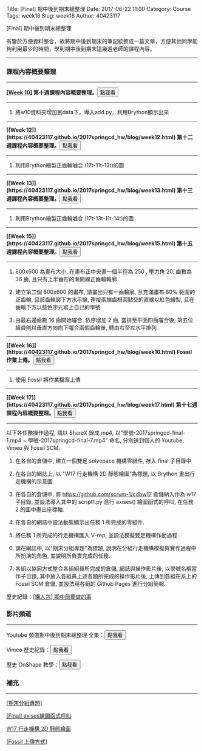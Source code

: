 Title: [Final] 期中後到期末總整理
Date: 2017-06-22 11:00
Category: Course
Tags: week18
Slug: week18
Author: 40423117

[Final] 期中後到期末總整理

有鑒於方便資料整合，故將期中後到期末的筆記統整成一篇文章，方便其他同學能夠利用最少的時間，學到期中後到期末這幾週老師的課程內容。

<!-- PELICAN_END_SUMMARY -->

<hr/>

### 課程內容概要整理
<hr/>

<b>[[Week 10]](https://40423117.github.io/2017springcd_hw/blog/week10.html) 第十週課程內容概要整理。</b><a href="https://40423117.github.io/2017springcd_hw/blog/week10.html"><button type="button" class="btn btn-primary btn-xs">點我看</button></a>
<hr/>

1. 將w10資料夾增加到data下，導入add.py，利用Brython顯示出來

<hr/>
<b>[[Week 12]](https://40423117.github.io/2017springcd_hw/blog/week12.html) 第十二週課程內容概要整理。</b><a href="https://40423117.github.io/2017springcd_hw/blog/week12.html"><button type="button" class="btn btn-primary btn-xs">點我看</button></a>
<hr/>

1. 利用Brython繪製正齒輪嚙合 (17t-11t-13t)的圖

<hr/>
<b>[[Week 13]](https://40423117.github.io/2017springcd_hw/blog/week13.html) 第十三週課程內容概要整理。</b><a href="https://40423117.github.io/2017springcd_hw/blog/week13.html"><button type="button" class="btn btn-primary btn-xs">點我看</button></a>
<hr/>

1. 利用Brython繪製正齒輪嚙合 (17t-13t-11t-14t)的圖

<hr/>
<b>[[Week 15]](https://40423117.github.io/2017springcd_hw/blog/week15.html) 第十五週課程內容概要整理。</b><a href="https://40423117.github.io/2017springcd_hw/blog/week15.html"><button type="button" class="btn btn-primary btn-xs">點我看</button></a>
<hr/>

1. 800x600 為畫布大小, 在畫布正中央畫一個半徑為 250 , 壓力角 20, 齒數為 36 齒, 且只有上半齒形的漸開線正齒輪輪廓

2. 建立第二個 800x600 的畫布, 請畫出只有一齒輪廓, 且充滿畫布 80% 範圍的正齒輪, 且該齒輪廓下方水平線, 連接兩端齒根圓點交的直線以紅色繪製, 且在齒輪下方以藍色字元寫上自己的學號

3. 由最右邊齒數 16 齒開始囓合, 依序增加 2 齒, 當排至平面四齒囓合後, 第五位組員則以垂直方向向下囓合兩個齒輪後, 轉由右至左水平排列

<hr/>
<b>[[Week 16]](https://40423117.github.io/2017springcd_hw/blog/week16.html) Fossil 作業上傳。</b><a href="https://40423117.github.io/2017springcd_hw/blog/week16.html"><button type="button" class="btn btn-primary btn-xs">點我看</button></a>
<hr/>

1. 使用 Fossil 將作業檔案上傳

<hr/>
<b>[[Week 17]](https://40423117.github.io/2017springcd_hw/blog/week17.html) 第十七週課程內容概要整理。</b><a href="https://40423117.github.io/2017springcd_hw/blog/week17.html"><button type="button" class="btn btn-primary btn-xs">點我看</button></a>
<hr/>
以下各任務操作過程, 請以 ShareX 錄成 mp4, 以"學號-2017springcd-final-1.mp4 ~ 學號-2017springcd-final-7.mp4" 命名, 分別送到個人的 Youtube, Vimeo 與 Fossil SCM.

1. 在各自的倉儲中, 建立一個雙足 solvepace 機構零組件, 存入 final 子目錄中

2. 在各自的網誌上, 以 "W17 行走機構 2D 靜態繪圖"為標題, 以 Brython 畫出行走機構的示意圖.

3. 在各自的倉儲中, 將 https://github.com/scrum-1/cdbw17 倉儲納入作為 w17 子目錄, 並設法導入其中的 script1.py 進行 axises() 繪圖函式的呼叫, 在任務 2 的圖中畫出座標軸.

4. 在各自的網誌中設法動態顯示出任務 1 所完成的零組件.

5. 將任務 1 所完成的行走機構匯入 V-rep, 並設法模擬雙足機構作動過程.

6. 請在網誌中, 以"期末分組專題"為標題, 說明在分組行走機構模擬與實作過程中所扮演的角色, 並說明所負責完成的任務.

7. 各組以協同方式整合各組組員所完成的倉儲, 網誌與操作影片後, 以學號名稱當作子目錄, 其中放入各組員上述各題所完成的操作影片後, 上傳到各組在系上的 Fossil SCM 倉儲, 並設法用各組的 Github Pages 進行分組簡報.


歷史紀錄：[[懶人包] 期中前要做的事](https://40423117.github.io/2017springcd_hw/blog/week9_1.html) 

### 影片頻道
<hr/>

Youtube 頻道期中後到期末總整理 全集：<a href="https://www.youtube.com/watch?v=VC-DQGaIhDA&list=PLPptPPsTHjR0mL9QEVbickJG95F0zzs0h"><button type="button" class="btn btn-primary btn-xs">點我看</button></a>

Vimeo 歷史紀錄：<a href="https://vimeo.com/user44960495"><button type="button" class="btn btn-primary btn-xs">點我看</button></a>

歷史 OnShape 教學：<a href="https://40423117.github.io/2016fallcadp_hw/blog/onshape-fen-zu-zuo-ye-week13.html"><button type="button" class="btn btn-primary btn-xs">點我看</button></a>

### 補充
<hr/>

[[期末分組專題]](https://40423117.github.io/2017springcd_hw/blog/week17_final.html)

[[Final] axises繪圖函式呼叫](https://40423117.github.io/2017springcd_hw/blog/week17_2d_axis.html)

[W17 行走機構 2D 靜態繪圖](https://40423117.github.io/2017springcd_hw/blog/week17_2d.html)

[[Fossil 上傳方式]](https://40423117.github.io/2017springcd_hw/blog/week16.html)




